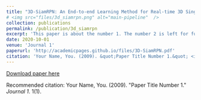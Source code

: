 ```yaml
---
title: "3D-SiamRPN: An End-to-end Learning Method for Real-time 3D Single Object Tracking using Raw Point Cloud"
# <img src="files/3d_siamrpn.png" alt="main-pipeline"  />
collection: publications
permalink: /publication/3d_siamrpn
excerpt: 'This paper is about the number 1. The number 2 is left for future work.'
date: 2020-10-01
venue: 'Journal 1'
paperurl: 'http://academicpages.github.io/files/3D-SiamRPN.pdf'
citation: 'Your Name, You. (2009). &quot;Paper Title Number 1.&quot; <i>Journal 1</i>. 1(1).'
---
```

<!-- This paper is about the number 1. The number 2 is left for future work. -->

[Download paper here](http://academicpages.github.io/files/3D-SiamRPN.pdf)

Recommended citation: Your Name, You. (2009). "Paper Title Number 1." <i>Journal 1</i>. 1(1).